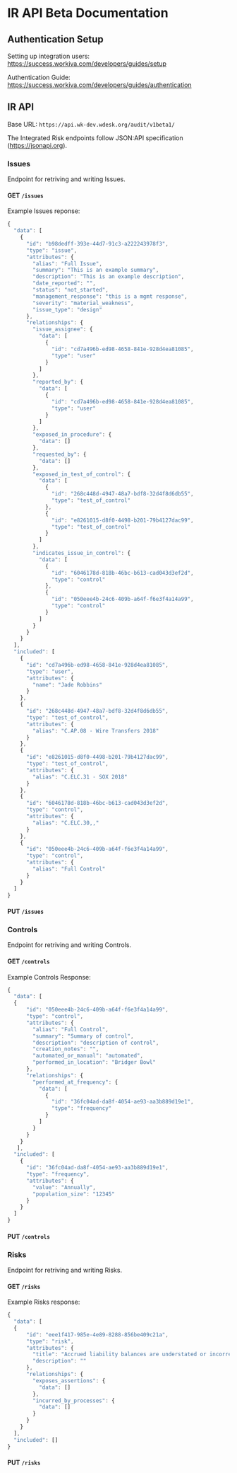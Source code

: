 # IR API Beta Documentation

## Authentication Setup
Setting up integration users: https://success.workiva.com/developers/guides/setup

Authentication Guide: https://success.workiva.com/developers/guides/authentication

## IR API
Base URL: `https://api.wk-dev.wdesk.org/audit/v1beta1/`

The Integrated Risk endpoints follow JSON:API specification (https://jsonapi.org).

### Issues
Endpoint for retriving and writing Issues.

#### GET `/issues`

Example Issues reponse:
```javascript
{
  "data": [
    {
      "id": "b98dedff-393e-44d7-91c3-a222243978f3",
      "type": "issue",
      "attributes": {
        "alias": "Full Issue",
        "summary": "This is an example summary",
        "description": "This is an example description",
        "date_reported": "",
        "status": "not_started",
        "management_response": "this is a mgmt response",
        "severity": "material_weakness",
        "issue_type": "design"
      },
      "relationships": {
        "issue_assignee": {
          "data": [
            {
              "id": "cd7a496b-ed98-4658-841e-928d4ea81085",
              "type": "user"
            }
          ]
        },
        "reported_by": {
          "data": [
            {
              "id": "cd7a496b-ed98-4658-841e-928d4ea81085",
              "type": "user"
            }
          ]
        },
        "exposed_in_procedure": {
          "data": []
        },
        "requested_by": {
          "data": []
        },
        "exposed_in_test_of_control": {
          "data": [
            {
              "id": "268c448d-4947-48a7-bdf8-32d4f8d6db55",
              "type": "test_of_control"
            },
            {
              "id": "e8261015-d8f0-4498-b201-79b4127dac99",
              "type": "test_of_control"
            }
          ]
        },
        "indicates_issue_in_control": {
          "data": [
            {
              "id": "6046178d-818b-46bc-b613-cad043d3ef2d",
              "type": "control"
            },
            {
              "id": "050eee4b-24c6-409b-a64f-f6e3f4a14a99",
              "type": "control"
            }
          ]
        }
      }
    }
  ],
  "included": [
    {
      "id": "cd7a496b-ed98-4658-841e-928d4ea81085",
      "type": "user",
      "attributes": {
        "name": "Jade Robbins"
      }
    },
    {
      "id": "268c448d-4947-48a7-bdf8-32d4f8d6db55",
      "type": "test_of_control",
      "attributes": {
        "alias": "C.AP.08 - Wire Transfers 2018"
      }
    },
    {
      "id": "e8261015-d8f0-4498-b201-79b4127dac99",
      "type": "test_of_control",
      "attributes": {
        "alias": "C.ELC.31 - SOX 2018"
      }
    },
    {
      "id": "6046178d-818b-46bc-b613-cad043d3ef2d",
      "type": "control",
      "attributes": {
        "alias": "C.ELC.30,,"
      }
    },
    {
      "id": "050eee4b-24c6-409b-a64f-f6e3f4a14a99",
      "type": "control",
      "attributes": {
        "alias": "Full Control"
      }
    }
  ]
}
```
#### PUT `/issues`


### Controls
Endpoint for retriving and writing Controls.

#### GET `/controls`
Example Controls Response:
```javascript
{
  "data": [
  {
      "id": "050eee4b-24c6-409b-a64f-f6e3f4a14a99",
      "type": "control",
      "attributes": {
        "alias": "Full Control",
        "summary": "Summary of control",
        "description": "description of control",
        "creation_notes": "",
        "automated_or_manual": "automated",
        "performed_in_location": "Bridger Bowl"
      },
      "relationships": {
        "performed_at_frequency": {
          "data": [
            {
              "id": "36fc04ad-da8f-4054-ae93-aa3b889d19e1",
              "type": "frequency"
            }
          ]
        }
      }
    }
   ],
  "included": [
    {
      "id": "36fc04ad-da8f-4054-ae93-aa3b889d19e1",
      "type": "frequency",
      "attributes": {
        "value": "Annually",
        "population_size": "12345"
      }
    }
  ]
}
```
#### PUT `/controls`


### Risks
Endpoint for retriving and writing Risks.

#### GET `/risks`
Example Risks response: 
```javascript
{
  "data": [
  {
      "id": "eee1f417-985e-4e89-8288-856be409c21a",
      "type": "risk",
      "attributes": {
        "title": "Accrued liability balances are understated or incorrect on the balance sheet; period expenses are not recognized.",
        "description": ""
      },
      "relationships": {
        "exposes_assertions": {
          "data": []
        },
        "incurred_by_processes": {
          "data": []
        }
      }
    }
  ],
  "included": []
}
```

#### PUT `/risks`


